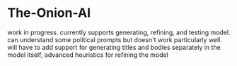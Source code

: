# The-Onion-AI
work in progress. currently supports generating, refining, and testing model. can understand some
political prompts but doesn't work particularly well. will have to add support for generating titles
and bodies separately in the model itself, advanced heuristics for refining the model
